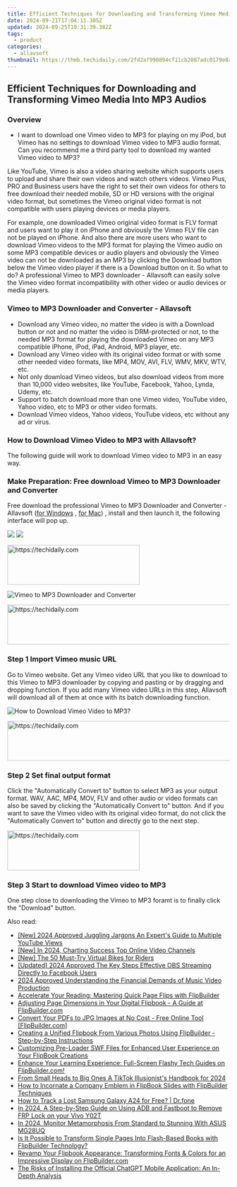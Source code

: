 ```yaml
---
title: Efficient Techniques for Downloading and Transforming Vimeo Media Into MP3 Audios
date: 2024-09-21T17:04:11.305Z
updated: 2024-09-25T19:31:39.382Z
tags:
  - product
categories:
  - allavsoft
thumbnail: https://thmb.techidaily.com/2fd2af990894cf11cb2087adc0179e8a43be6adf1916f6c8fc284b58583f1b79.jpg
---
```


## Efficient Techniques for Downloading and Transforming Vimeo Media Into MP3 Audios

### Overview

* I want to download one Vimeo video to MP3 for playing on my iPod, but Vimeo has no settings to download Vimeo video to MP3 audio format. Can you recommend me a third party tool to download my wanted Vimeo video to MP3?

Like YouTube, Vimeo is also a video sharing website which supports users to upload and share their own videos and watch others videos. Vimeo Plus, PRO and Business users have the right to set their own videos for others to free download their needed mobile, SD or HD versions with the original video format, but sometimes the Vimeo original video format is not compatible with users playing devices or media players.

For example, one downloaded Vimeo original video format is FLV format and users want to play it on iPhone and obviously the Vimeo FLV file can not be played on iPhone. And also there are more users who want to download Vimeo videos to the MP3 format for playing the Vimeo audio on some MP3 compatible devices or audio players and obviously the Vimeo video can not be downloaded as an MP3 by clicking the Download button below the Vimeo video player if there is a Download button on it. So what to do? A professional Vimeo to MP3 downloader - Allavsoft can easily solve the Vimeo video format incompatibility with other video or audio devices or media players.

### Vimeo to MP3 Downloader and Converter - Allavsoft

* Download any Vimeo video, no matter the video is with a Download button or not and no matter the video is DRM-protected or not, to the needed MP3 format for playing the downloaded Vimeo on any MP3 compatible iPhone, iPod, iPad, Android, MP3 player, etc.
* Download any Vimeo video with its original video format or with some other needed video formats, like MP4, MOV, AVI, FLV, WMV, MKV, WTV, etc.
* Not only download Vimeo videos, but also download videos from more than 10,000 video websites, like YouTube, Facebook, Yahoo, Lynda, Udemy, etc.
* Support to batch download more than one Vimeo video, YouTube video, Yahoo video, etc to MP3 or other video formats.
* Download Vimeo videos, Yahoo videos, YouTube videos, etc without any ad or virus.

### How to Download Vimeo Video to MP3 with Allavsoft?

The following guide will work to download Vimeo video to MP3 in an easy way.

### Make Preparation: Free download Vimeo to MP3 Downloader and Converter

Free download the professional Vimeo to MP3 Downloader and Converter - Allavsoft ([for Windows](https://tools.techidaily.com/allavsoft/products/) , [for Mac](https://tools.techidaily.com/allavsoft/products/)) , install and then launch it, the following interface will pop up.

[![](https://www.allavsoft.com/how-to/../images/how-to/free-download-win.jpg)](https://tools.techidaily.com/allavsoft/products/) [![](https://www.allavsoft.com/how-to/../images/how-to/free-download-mac.jpg)](https://tools.techidaily.com/allavsoft/products/)

<!-- affiliate ads begin -->
<a href="https://aligracehair.sjv.io/c/5597632/2135399/19272" target="_top" id="2135399">
  <img src="//a.impactradius-go.com/display-ad/19272-2135399" border="0" alt="https://techidaily.com" width="300" height="90"/>
</a>
<img height="0" width="0" src="https://aligracehair.sjv.io/i/5597632/2135399/19272" style="position:absolute;visibility:hidden;" border="0" />
<!-- affiliate ads end -->

![Vimeo to MP3 Downloader and Converter](https://www.allavsoft.com/how-to/../images/allavsoft/screen-shot-600.jpg)

<!-- affiliate ads begin -->
<a href="https://appsumo.8odi.net/c/5597632/2151860/7443" target="_top" id="2151860">
  <img src="//a.impactradius-go.com/display-ad/7443-2151860" border="0" alt="https://techidaily.com" width="728" height="90"/>
</a>
<img height="0" width="0" src="https://appsumo.8odi.net/i/5597632/2151860/7443" style="position:absolute;visibility:hidden;" border="0" />
<!-- affiliate ads end -->

### Step 1 Import Vimeo music URL

Go to Vimeo website. Get any Vimeo video URL that you like to download to this Vimeo to MP3 downloader by copying and pasting or by dragging and dropping function. If you add many Vimeo video URLs in this step, Allavsoft will download all of them at once with its batch downloading function.

![How to Download Vimeo Video to MP3?](https://www.allavsoft.com/how-to/../images/how-to/download-rtmp-video/download-rtmp-video.jpg)

<!-- affiliate ads begin -->
<a href="https://appsumo.8odi.net/c/5597632/2111981/7443" target="_top" id="2111981">
  <img src="//a.impactradius-go.com/display-ad/7443-2111981" border="0" alt="https://techidaily.com" width="728" height="90"/>
</a>
<img height="0" width="0" src="https://appsumo.8odi.net/i/5597632/2111981/7443" style="position:absolute;visibility:hidden;" border="0" />
<!-- affiliate ads end -->

### Step 2 Set final output format

Click the "Automatically Convert to" button to select MP3 as your output format. WAV, AAC, MP4, MOV, FLV and other audio or video formats can also be saved by clicking the "Automatically Convert to" button. And if you want to save the Vimeo video with its original video format, do not click the "Automatically Convert to" button and directly go to the next step.

<!-- affiliate ads begin -->
<a href="https://aligracehair.sjv.io/c/5597632/1975836/19272" target="_top" id="1975836">
  <img src="//a.impactradius-go.com/display-ad/19272-1975836" border="0" alt="https://techidaily.com" width="300" height="90"/>
</a>
<img height="0" width="0" src="https://aligracehair.sjv.io/i/5597632/1975836/19272" style="position:absolute;visibility:hidden;" border="0" />
<!-- affiliate ads end -->

### Step 3 Start to download Vimeo video to MP3

One step close to downloading the Vimeo to MP3 foramt is to finally click the "Download" button.

<ins class="adsbygoogle"
     style="display:block"
     data-ad-format="autorelaxed"
     data-ad-client="ca-pub-7571918770474297"
     data-ad-slot="1223367746"></ins>

<ins class="adsbygoogle"
     style="display:block"
     data-ad-client="ca-pub-7571918770474297"
     data-ad-slot="8358498916"
     data-ad-format="auto"
     data-full-width-responsive="true"></ins>

<span class="atpl-alsoreadstyle">Also read:</span>
<div><ul>
<li><a href="https://youtube-sure.techidaily.com/024-approved-juggling-jargons-an-experts-guide-to-multiple-youtube-views/"><u>[New] 2024 Approved Juggling Jargons An Expert's Guide to Multiple YouTube Views</u></a></li>
<li><a href="https://facebook-video-share.techidaily.com/new-in-2024-charting-success-top-online-video-channels/"><u>[New] In 2024, Charting Success Top Online Video Channels</u></a></li>
<li><a href="https://vp-tips.techidaily.com/new-the-50-must-try-virtual-bikes-for-riders/"><u>[New] The 50 Must-Try Virtual Bikes for Riders</u></a></li>
<li><a href="https://screen-video-capture.techidaily.com/updated-2024-approved-the-key-steps-effective-obs-streaming-directly-to-facebook-users/"><u>[Updated] 2024 Approved The Key Steps Effective OBS Streaming Directly to Facebook Users</u></a></li>
<li><a href="https://some-approaches.techidaily.com/2024-approved-understanding-the-financial-demands-of-music-video-production/"><u>2024 Approved Understanding the Financial Demands of Music Video Production</u></a></li>
<li><a href="https://fox-ssl.techidaily.com/accelerate-your-reading-mastering-quick-page-flips-with-flipbuilder/"><u>Accelerate Your Reading: Mastering Quick Page Flips with FlipBuilder</u></a></li>
<li><a href="https://fox-ssl.techidaily.com/adjusting-page-dimensions-in-your-digital-flipbook-a-guide-at-flipbuildercom/"><u>Adjusting Page Dimensions in Your Digital Flipbook - A Guide at FlipBuilder.com</u></a></li>
<li><a href="https://fox-ssl.techidaily.com/convert-your-pdfs-to-jpg-images-at-no-cost-free-online-tool-flipbuildercom/"><u>Convert Your PDFs to JPG Images at No Cost - Free Online Tool [FlipBuilder.com]</u></a></li>
<li><a href="https://fox-ssl.techidaily.com/creating-a-unified-flipbook-from-various-photos-using-flipbuilder-step-by-step-instructions/"><u>Creating a Unified Flipbook From Various Photos Using FlipBuilder - Step-by-Step Instructions</u></a></li>
<li><a href="https://fox-ssl.techidaily.com/customizing-pre-loader-swf-files-for-enhanced-user-experience-on-your-flipbook-creations/"><u>Customizing Pre-Loader SWF Files for Enhanced User Experience on Your FlipBook Creations</u></a></li>
<li><a href="https://fox-ssl.techidaily.com/enhance-your-learning-experience-full-screen-flashy-tech-guides-on-flipbuildercom/"><u>Enhance Your Learning Experience: Full-Screen Flashy Tech Guides on FlipBuilder.com!</u></a></li>
<li><a href="https://tiktok-video-files.techidaily.com/from-small-heads-to-big-ones-a-tiktok-illusionists-handbook-for-2024/"><u>From Small Heads to Big Ones A TikTok Illusionist's Handbook for 2024</u></a></li>
<li><a href="https://fox-ssl.techidaily.com/how-to-incornate-a-company-emblem-in-flipbook-slides-with-flipbuilder-techniques/"><u>How to Incornate a Company Emblem in FlipBook Slides with FlipBuilder Techniques</u></a></li>
<li><a href="https://android-location-track.techidaily.com/how-to-track-a-lost-samsung-galaxy-a24-for-free-drfone-by-drfone-virtual-android/"><u>How to Track a Lost Samsung Galaxy A24 for Free? | Dr.fone</u></a></li>
<li><a href="https://bypass-frp.techidaily.com/in-2024-a-step-by-step-guide-on-using-adb-and-fastboot-to-remove-frp-lock-on-your-vivo-y02t-by-drfone-android/"><u>In 2024, A Step-by-Step Guide on Using ADB and Fastboot to Remove FRP Lock on your Vivo Y02T</u></a></li>
<li><a href="https://extra-approaches.techidaily.com/in-2024-monitor-metamorphosis-from-standard-to-stunning-with-asus-mg28uq/"><u>In 2024, Monitor Metamorphosis From Standard to Stunning With ASUS MG28UQ</u></a></li>
<li><a href="https://fox-ssl.techidaily.com/is-it-possible-to-transform-single-pages-into-flash-based-books-with-flipbuilder-technology/"><u>Is It Possible to Transform Single Pages Into Flash-Based Books with FlipBuilder Technology?</u></a></li>
<li><a href="https://fox-ssl.techidaily.com/revamp-your-flipbook-appearance-transforming-fonts-and-colors-for-an-impressive-display-on-flipbuildercom/"><u>Revamp Your Flipbook Appearance: Transforming Fonts & Colors for an Impressive Display on FlipBuilder.com</u></a></li>
<li><a href="https://tech-revival.techidaily.com/the-risks-of-installing-the-official-chatgpt-mobile-application-an-in-depth-analysis/"><u>The Risks of Installing the Official ChatGPT Mobile Application: An In-Depth Analysis</u></a></li>
</ul></div>

